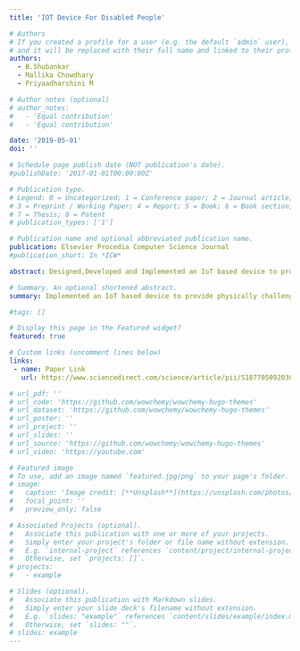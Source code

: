 ```yaml
---
title: 'IOT Device For Disabled People'

# Authors
# If you created a profile for a user (e.g. the default `admin` user), write the username (folder name) here
# and it will be replaced with their full name and linked to their profile.
authors:
  - B.Shubankar
  - Mallika Chowdhary 
  - Priyaadharshini M

# Author notes (optional)
# author_notes:
#   - 'Equal contribution'
#   - 'Equal contribution'

date: '2019-05-01'
doi: ''

# Schedule page publish date (NOT publication's date).
#publishDate: '2017-01-01T00:00:00Z'

# Publication type.
# Legend: 0 = Uncategorized; 1 = Conference paper; 2 = Journal article;
# 3 = Preprint / Working Paper; 4 = Report; 5 = Book; 6 = Book section;
# 7 = Thesis; 8 = Patent
# publication_types: ['1']

# Publication name and optional abbreviated publication name.
publication: Elsevier Procedia Computer Science Journal
#publication_short: In *ICW*

abstract: Designed,Developed and Implemented an IoT based device to provide the physically challenged assistance in communication with the surrounding by recognizing hand signs/gestures and characters from hoarding boards/sign boards. The device also has an live location tracker which provides the geographical coordinates of the wearer. EAST text detector is implemented to analyze and recognize characters from the captured image of the sign boards.

# Summary. An optional shortened abstract.
summary: Implemented an IoT based device to provide physically challenged people assistance in communication with the surrounding by recognizing hand gestures and characters from hoarding/sign boards. The device also has a live location tracker to provide information about the whereabouts of the person to their caretakers.

#tags: []

# Display this page in the Featured widget?
featured: true

# Custom links (uncomment lines below)
links:
 - name: Paper Link
   url: https://www.sciencedirect.com/science/article/pii/S1877050920301009?via%3Dihub

# url_pdf: ''
# url_code: 'https://github.com/wowchemy/wowchemy-hugo-themes'
# url_dataset: 'https://github.com/wowchemy/wowchemy-hugo-themes'
# url_poster: ''
# url_project: ''
# url_slides: ''
# url_source: 'https://github.com/wowchemy/wowchemy-hugo-themes'
# url_video: 'https://youtube.com'

# Featured image
# To use, add an image named `featured.jpg/png` to your page's folder.
# image:
#   caption: 'Image credit: [**Unsplash**](https://unsplash.com/photos/pLCdAaMFLTE)'
#   focal_point: ''
#   preview_only: false

# Associated Projects (optional).
#   Associate this publication with one or more of your projects.
#   Simply enter your project's folder or file name without extension.
#   E.g. `internal-project` references `content/project/internal-project/index.md`.
#   Otherwise, set `projects: []`.
# projects:
#   - example

# Slides (optional).
#   Associate this publication with Markdown slides.
#   Simply enter your slide deck's filename without extension.
#   E.g. `slides: "example"` references `content/slides/example/index.md`.
#   Otherwise, set `slides: ""`.
# slides: example
---
```


<!-- {{% callout note %}}
Click the _Cite_ button above to demo the feature to enable visitors to import publication metadata into their reference management software.
{{% /callout %}}

{{% callout note %}}
Create your slides in Markdown - click the _Slides_ button to check out the example.
{{% /callout %}}

Supplementary notes can be added here, including [code, math, and images](https://wowchemy.com/docs/writing-markdown-latex/). -->
